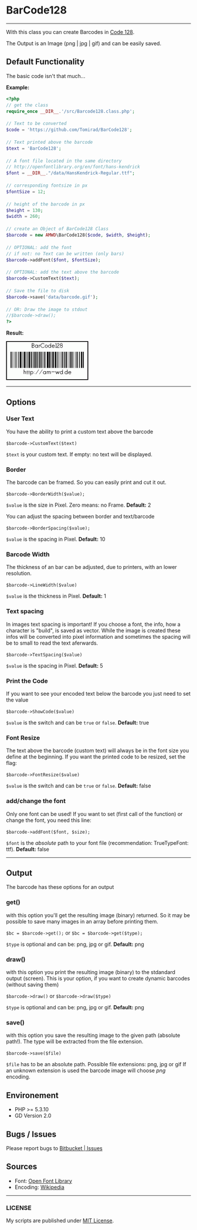 # BarCode128

-----

With this class you can create Barcodes in [Code 128](http://en.wikipedia.org/wiki/Code_128).

The Output is an Image (png | jpg | gif) and can be easily saved.

## Default Functionality

The basic code isn't that much...

**Example:**

```php
<?php
// get the class
require_once __DIR__.'/src/Barcode128.class.php';

// Text to be converted
$code = 'https://github.com/Tomirad/BarCode128';

// Text printed above the barcode
$text = 'BarCode128';

// A font file located in the same directory
// http://openfontlibrary.org/en/font/hans-kendrick
$font = __DIR__."/data/HansKendrick-Regular.ttf";

// corresponding fontsize in px
$fontSize = 12;

// height of the barcode in px
$height = 130;
$width = 260;

// create an Object of BarCode128 Class
$barcode = new AMWD\BarCode128($code, $width, $height);

// OPTIONAL: add the font
// if not: no Text can be written (only bars)
$barcode->addFont($font, $fontSize);

// OPTIONAL: add the text above the barcode
$barcode->CustomText($text);

// Save the file to disk
$barcode->save('data/barcode.gif');

// OR: Draw the image to stdout
//$barcode->draw();
?>
```

**Result:**

![Result Image](data/barcode.gif)

-----

## Options

### User Text

You have the ability to print a custom text above the barcode

`$barcode->CustomText($text)`

`$text` is your custom text. If empty: no text will be displayed.

### Border

The barcode can be framed. So you can easily print and cut it out.

`$barcode->BorderWidth($value);`

`$value` is the size in Pixel. Zero means: no Frame. **Default:** 2

You can adjust the spacing between border and text/barcode

`$barcode->BorderSpacing($value);`

`$value` is the spacing in Pixel. **Default:** 10

### Barcode Width

The thickness of an bar can be adjusted, due to printers, with an lower resolution.

`$barcode->LineWidth($value)`

`$value` is the thickness in Pixel. **Default:** 1

### Text spacing

In images text spacing is important! If you choose a font, the info, how a character is "build", is saved as vector. While the image is created these infos will be converted into pixel information and sometimes the spacing will be to small to read the text aferwards.

`$barcode->TextSpacing($value)`

`$value` is the spacing in Pixel. **Default:** 5

### Print the Code

If you want to see your encoded text below the barcode you just need to set the value

`$barcode->ShowCode($value)`

`$value` is the switch and can be `true` or `false`. **Default:** true

### Font Resize

The text above the barcode (custom text) will always be in the font size you define at the beginning.
If you want the printed code to be resized, set the flag:

`$barcode->FontResize($value)`

`$value` is the switch and can be `true` or `false`. **Default:** false

### add/change the font

Only one font can be used! If you want to set (first call of the function) or change the font, you need this line:

`$barcode->addFont($font, $size);`

`$font` is the *absolute* path to your font file (recommendation: TrueTypeFont: ttf). **Default:** false

-----

## Output

The barcode has these options for an output

### get()

with this option you'll get the resulting image (binary) returned. So it may be possible to save many images in an array before printing them.

`$bc = $barcode->get();` or `$bc = $barcode->get($type);`

`$type` is optional and can be: png, jpg or gif. **Default:** png

### draw()

with this option you print the resulting image (binary) to the stdandard output (screen).
This is your option, if you want to create dynamic barcodes (without saving them)

`$barcode->draw()` or `$barcode->draw($type)`

`$type` is optional and can be: png, jpg or gif. **Default:** png

### save()

with this option you save the resulting image to the given path (absolute path!).
The type will be extracted from the file extension.

`$barcode->save($file)`

`$file` has to be an absolute path. Possible file extensions: png, jpg or gif
If an unknown extension is used the barcode image will choose *png* encoding.

## Environement

- PHP >= 5.3.10
- GD Version 2.0

## Bugs / Issues

Please report bugs to [Bitbucket | Issues](https://bitbucket.org/BlackyPanther/barcodes-128/issues)

## Sources

- Font: [Open Font Library](http://openfontlibrary.org/en/font/hans-kendrick)
- Encoding: [Wikipedia](http://en.wikipedia.org/wiki/Code_128)

-----

### LICENSE
My scripts are published under [MIT License](https://am-wd.de/index.php?p=about#license).
